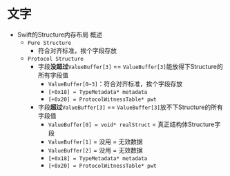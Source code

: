 # 文字

* Swift的Structure内存布局 概述
  * `Pure Structure`
    * 符合对齐标准，挨个字段存放
  * `Protocol Structure`
    * 字段**没超过**`ValueBuffer[3]` == `ValueBuffer[3]`能放得下Structure的所有字段值
      * `ValueBuffer[0~3]`：符合对齐标准，挨个字段存放
      * `[+0x18] = TypeMetadata* metadata`
      * `[+0x20] = ProtocolWitnessTable* pwt`
    * 字段**超过**`ValueBuffer[3]` == `ValueBuffer[3]`放不下Structure的所有字段值
      * `ValueBuffer[0] = void* realStruct` = 真正结构体Structure字段
      * `ValueBuffer[1]` = 没用 = 无效数据
      * `ValueBuffer[2]` = 没用 = 无效数据
      * `[+0x18] = TypeMetadata* metadata`
      * `[+0x20] = ProtocolWitnessTable* pwt`
